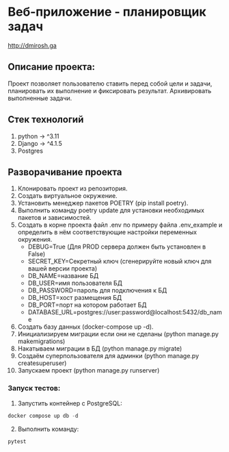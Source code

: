 # Веб-приложение - планировщик задач
http://dmirosh.ga
## Описание проекта:
Проект позволяет пользователю ставить перед собой цели и задачи, планировать их выполнение и фиксировать результат. Архивировать выполненные задачи.

## Стек технологий
1. python -> ^3.11
2. Django -> ^4.1.5
3. Postgres

## Разворачивание проекта
1. Клонировать проект из репозитория.
2. Создать виртуальное окружение.
3. Установить менеджер пакетов POETRY (pip install poetry).
4. Выполнить команду poetry update для установки необходимых пакетов и зависимостей.
5. Создать в корне проекта файл .env по примеру файла .env_example и определить в нём соответствующие настройки переменных окружения.
   - DEBUG=True (Для PROD сервера должен быть установлен в False)
   - SECRET_KEY=Секретный ключ (сгенерируйте новый ключ для вашей версии проекта)
   - DB_NAME=название БД
   - DB_USER=имя пользователя БД
   - DB_PASSWORD=пароль для подключения к БД
   - DB_HOST=хост размещения БД
   - DB_PORT=порт на котором работает БД
   - DATABASE_URL=postgres://user:password@localhost:5432/db_name
6. Создать базу данных (docker-compose up -d).
7. Инициализируем миграции если они не сделаны (python manage.py makemigrations)
8. Накатываем миграции в БД (python manage.py migrate)
9. Создаём суперпользователя для админки (python manage.py createsuperuser)
10. Запускаем проект (python manage.py runserver)

### Запуск тестов:

1. Запустить контейнер с PostgreSQL:
```python
docker compose up db -d
```
2. Выполнить команду:
```python
pytest
```
